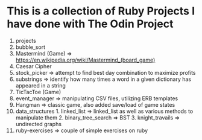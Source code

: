 # This is a collection of Ruby Projects I have done with The Odin Project


1. projects
  1. bubble_sort 
  2. Mastermind (Game) => https://en.wikipedia.org/wiki/Mastermind_(board_game)
  3. Caesar Cipher
  4. stock_picker => attempt to find best day combination to maximize profits
  5. substrings => identify how many times a word in a given dictionary has appeared in a string
  6. TicTacToe (Game)
  7. event_manager => manipulating CSV files, utilizing ERB templates
  8. Hangman => classic game, also added save/load of game states 
  9. data_structures
    1. linked_list => linked_list as well as various methods to manipulate them
    2. binary_tree_search => BST
    3. knight_travails => undirected graphs
2. ruby-exercises => couple of simple exercises on ruby